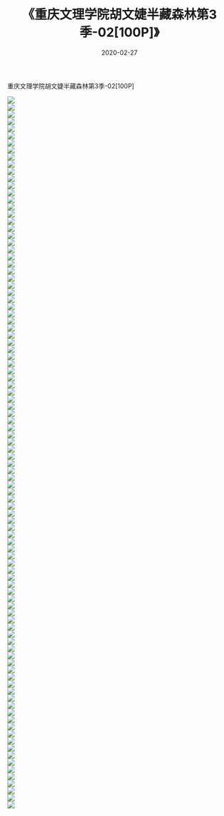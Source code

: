 ﻿---
layout: post
title:  《重庆文理学院胡文婕半藏森林第3季-02[100P]》
date:   2020-02-27
img: http://pic.660000.xyz/1:down/唯美/2020/重庆文理学院胡文婕半藏森林第3季-02[100P]/000.jpg
categories: [美女, 清纯, 唯美]
---

重庆文理学院胡文婕半藏森林第3季-02[100P]

  ![](http://pic.660000.xyz/1:down/唯美/2020/重庆文理学院胡文婕半藏森林第3季-02[100P]/001.jpg) <br> ![](http://pic.660000.xyz/1:down/唯美/2020/重庆文理学院胡文婕半藏森林第3季-02[100P]/002.jpg) <br> ![](http://pic.660000.xyz/1:down/唯美/2020/重庆文理学院胡文婕半藏森林第3季-02[100P]/003.jpg) <br> ![](http://pic.660000.xyz/1:down/唯美/2020/重庆文理学院胡文婕半藏森林第3季-02[100P]/004.jpg) <br> ![](http://pic.660000.xyz/1:down/唯美/2020/重庆文理学院胡文婕半藏森林第3季-02[100P]/005.jpg) <br> ![](http://pic.660000.xyz/1:down/唯美/2020/重庆文理学院胡文婕半藏森林第3季-02[100P]/006.jpg) <br> ![](http://pic.660000.xyz/1:down/唯美/2020/重庆文理学院胡文婕半藏森林第3季-02[100P]/007.jpg) <br> ![](http://pic.660000.xyz/1:down/唯美/2020/重庆文理学院胡文婕半藏森林第3季-02[100P]/008.jpg) <br> ![](http://pic.660000.xyz/1:down/唯美/2020/重庆文理学院胡文婕半藏森林第3季-02[100P]/009.jpg) <br> ![](http://pic.660000.xyz/1:down/唯美/2020/重庆文理学院胡文婕半藏森林第3季-02[100P]/010.jpg) <br> ![](http://pic.660000.xyz/1:down/唯美/2020/重庆文理学院胡文婕半藏森林第3季-02[100P]/011.jpg) <br> ![](http://pic.660000.xyz/1:down/唯美/2020/重庆文理学院胡文婕半藏森林第3季-02[100P]/012.jpg) <br> ![](http://pic.660000.xyz/1:down/唯美/2020/重庆文理学院胡文婕半藏森林第3季-02[100P]/013.jpg) <br> ![](http://pic.660000.xyz/1:down/唯美/2020/重庆文理学院胡文婕半藏森林第3季-02[100P]/014.jpg) <br> ![](http://pic.660000.xyz/1:down/唯美/2020/重庆文理学院胡文婕半藏森林第3季-02[100P]/015.jpg) <br> ![](http://pic.660000.xyz/1:down/唯美/2020/重庆文理学院胡文婕半藏森林第3季-02[100P]/016.jpg) <br> ![](http://pic.660000.xyz/1:down/唯美/2020/重庆文理学院胡文婕半藏森林第3季-02[100P]/017.jpg) <br> ![](http://pic.660000.xyz/1:down/唯美/2020/重庆文理学院胡文婕半藏森林第3季-02[100P]/018.jpg) <br> ![](http://pic.660000.xyz/1:down/唯美/2020/重庆文理学院胡文婕半藏森林第3季-02[100P]/019.jpg) <br> ![](http://pic.660000.xyz/1:down/唯美/2020/重庆文理学院胡文婕半藏森林第3季-02[100P]/020.jpg) <br> ![](http://pic.660000.xyz/1:down/唯美/2020/重庆文理学院胡文婕半藏森林第3季-02[100P]/021.jpg) <br> ![](http://pic.660000.xyz/1:down/唯美/2020/重庆文理学院胡文婕半藏森林第3季-02[100P]/022.jpg) <br> ![](http://pic.660000.xyz/1:down/唯美/2020/重庆文理学院胡文婕半藏森林第3季-02[100P]/023.jpg) <br> ![](http://pic.660000.xyz/1:down/唯美/2020/重庆文理学院胡文婕半藏森林第3季-02[100P]/024.jpg) <br> ![](http://pic.660000.xyz/1:down/唯美/2020/重庆文理学院胡文婕半藏森林第3季-02[100P]/025.jpg) <br> ![](http://pic.660000.xyz/1:down/唯美/2020/重庆文理学院胡文婕半藏森林第3季-02[100P]/026.jpg) <br> ![](http://pic.660000.xyz/1:down/唯美/2020/重庆文理学院胡文婕半藏森林第3季-02[100P]/027.jpg) <br> ![](http://pic.660000.xyz/1:down/唯美/2020/重庆文理学院胡文婕半藏森林第3季-02[100P]/028.jpg) <br> ![](http://pic.660000.xyz/1:down/唯美/2020/重庆文理学院胡文婕半藏森林第3季-02[100P]/029.jpg) <br> ![](http://pic.660000.xyz/1:down/唯美/2020/重庆文理学院胡文婕半藏森林第3季-02[100P]/030.jpg) <br> ![](http://pic.660000.xyz/1:down/唯美/2020/重庆文理学院胡文婕半藏森林第3季-02[100P]/031.jpg) <br> ![](http://pic.660000.xyz/1:down/唯美/2020/重庆文理学院胡文婕半藏森林第3季-02[100P]/032.jpg) <br> ![](http://pic.660000.xyz/1:down/唯美/2020/重庆文理学院胡文婕半藏森林第3季-02[100P]/033.jpg) <br> ![](http://pic.660000.xyz/1:down/唯美/2020/重庆文理学院胡文婕半藏森林第3季-02[100P]/034.jpg) <br> ![](http://pic.660000.xyz/1:down/唯美/2020/重庆文理学院胡文婕半藏森林第3季-02[100P]/035.jpg) <br> ![](http://pic.660000.xyz/1:down/唯美/2020/重庆文理学院胡文婕半藏森林第3季-02[100P]/036.jpg) <br> ![](http://pic.660000.xyz/1:down/唯美/2020/重庆文理学院胡文婕半藏森林第3季-02[100P]/037.jpg) <br> ![](http://pic.660000.xyz/1:down/唯美/2020/重庆文理学院胡文婕半藏森林第3季-02[100P]/038.jpg) <br> ![](http://pic.660000.xyz/1:down/唯美/2020/重庆文理学院胡文婕半藏森林第3季-02[100P]/039.jpg) <br> ![](http://pic.660000.xyz/1:down/唯美/2020/重庆文理学院胡文婕半藏森林第3季-02[100P]/040.jpg) <br> ![](http://pic.660000.xyz/1:down/唯美/2020/重庆文理学院胡文婕半藏森林第3季-02[100P]/041.jpg) <br> ![](http://pic.660000.xyz/1:down/唯美/2020/重庆文理学院胡文婕半藏森林第3季-02[100P]/042.jpg) <br> ![](http://pic.660000.xyz/1:down/唯美/2020/重庆文理学院胡文婕半藏森林第3季-02[100P]/043.jpg) <br> ![](http://pic.660000.xyz/1:down/唯美/2020/重庆文理学院胡文婕半藏森林第3季-02[100P]/044.jpg) <br> ![](http://pic.660000.xyz/1:down/唯美/2020/重庆文理学院胡文婕半藏森林第3季-02[100P]/045.jpg) <br> ![](http://pic.660000.xyz/1:down/唯美/2020/重庆文理学院胡文婕半藏森林第3季-02[100P]/046.jpg) <br> ![](http://pic.660000.xyz/1:down/唯美/2020/重庆文理学院胡文婕半藏森林第3季-02[100P]/047.jpg) <br> ![](http://pic.660000.xyz/1:down/唯美/2020/重庆文理学院胡文婕半藏森林第3季-02[100P]/048.jpg) <br> ![](http://pic.660000.xyz/1:down/唯美/2020/重庆文理学院胡文婕半藏森林第3季-02[100P]/049.jpg) <br> ![](http://pic.660000.xyz/1:down/唯美/2020/重庆文理学院胡文婕半藏森林第3季-02[100P]/050.jpg) <br> ![](http://pic.660000.xyz/1:down/唯美/2020/重庆文理学院胡文婕半藏森林第3季-02[100P]/051.jpg) <br> ![](http://pic.660000.xyz/1:down/唯美/2020/重庆文理学院胡文婕半藏森林第3季-02[100P]/052.jpg) <br> ![](http://pic.660000.xyz/1:down/唯美/2020/重庆文理学院胡文婕半藏森林第3季-02[100P]/053.jpg) <br> ![](http://pic.660000.xyz/1:down/唯美/2020/重庆文理学院胡文婕半藏森林第3季-02[100P]/054.jpg) <br> ![](http://pic.660000.xyz/1:down/唯美/2020/重庆文理学院胡文婕半藏森林第3季-02[100P]/055.jpg) <br> ![](http://pic.660000.xyz/1:down/唯美/2020/重庆文理学院胡文婕半藏森林第3季-02[100P]/056.jpg) <br> ![](http://pic.660000.xyz/1:down/唯美/2020/重庆文理学院胡文婕半藏森林第3季-02[100P]/057.jpg) <br> ![](http://pic.660000.xyz/1:down/唯美/2020/重庆文理学院胡文婕半藏森林第3季-02[100P]/058.jpg) <br> ![](http://pic.660000.xyz/1:down/唯美/2020/重庆文理学院胡文婕半藏森林第3季-02[100P]/059.jpg) <br> ![](http://pic.660000.xyz/1:down/唯美/2020/重庆文理学院胡文婕半藏森林第3季-02[100P]/060.jpg) <br> ![](http://pic.660000.xyz/1:down/唯美/2020/重庆文理学院胡文婕半藏森林第3季-02[100P]/061.jpg) <br> ![](http://pic.660000.xyz/1:down/唯美/2020/重庆文理学院胡文婕半藏森林第3季-02[100P]/062.jpg) <br> ![](http://pic.660000.xyz/1:down/唯美/2020/重庆文理学院胡文婕半藏森林第3季-02[100P]/063.jpg) <br> ![](http://pic.660000.xyz/1:down/唯美/2020/重庆文理学院胡文婕半藏森林第3季-02[100P]/064.jpg) <br> ![](http://pic.660000.xyz/1:down/唯美/2020/重庆文理学院胡文婕半藏森林第3季-02[100P]/065.jpg) <br> ![](http://pic.660000.xyz/1:down/唯美/2020/重庆文理学院胡文婕半藏森林第3季-02[100P]/066.jpg) <br> ![](http://pic.660000.xyz/1:down/唯美/2020/重庆文理学院胡文婕半藏森林第3季-02[100P]/067.jpg) <br> ![](http://pic.660000.xyz/1:down/唯美/2020/重庆文理学院胡文婕半藏森林第3季-02[100P]/068.jpg) <br> ![](http://pic.660000.xyz/1:down/唯美/2020/重庆文理学院胡文婕半藏森林第3季-02[100P]/069.jpg) <br> ![](http://pic.660000.xyz/1:down/唯美/2020/重庆文理学院胡文婕半藏森林第3季-02[100P]/070.jpg) <br> ![](http://pic.660000.xyz/1:down/唯美/2020/重庆文理学院胡文婕半藏森林第3季-02[100P]/071.jpg) <br> ![](http://pic.660000.xyz/1:down/唯美/2020/重庆文理学院胡文婕半藏森林第3季-02[100P]/072.jpg) <br> ![](http://pic.660000.xyz/1:down/唯美/2020/重庆文理学院胡文婕半藏森林第3季-02[100P]/073.jpg) <br> ![](http://pic.660000.xyz/1:down/唯美/2020/重庆文理学院胡文婕半藏森林第3季-02[100P]/074.jpg) <br> ![](http://pic.660000.xyz/1:down/唯美/2020/重庆文理学院胡文婕半藏森林第3季-02[100P]/075.jpg) <br> ![](http://pic.660000.xyz/1:down/唯美/2020/重庆文理学院胡文婕半藏森林第3季-02[100P]/076.jpg) <br> ![](http://pic.660000.xyz/1:down/唯美/2020/重庆文理学院胡文婕半藏森林第3季-02[100P]/077.jpg) <br> ![](http://pic.660000.xyz/1:down/唯美/2020/重庆文理学院胡文婕半藏森林第3季-02[100P]/078.jpg) <br> ![](http://pic.660000.xyz/1:down/唯美/2020/重庆文理学院胡文婕半藏森林第3季-02[100P]/079.jpg) <br> ![](http://pic.660000.xyz/1:down/唯美/2020/重庆文理学院胡文婕半藏森林第3季-02[100P]/080.jpg) <br> ![](http://pic.660000.xyz/1:down/唯美/2020/重庆文理学院胡文婕半藏森林第3季-02[100P]/081.jpg) <br> ![](http://pic.660000.xyz/1:down/唯美/2020/重庆文理学院胡文婕半藏森林第3季-02[100P]/082.jpg) <br> ![](http://pic.660000.xyz/1:down/唯美/2020/重庆文理学院胡文婕半藏森林第3季-02[100P]/083.jpg) <br> ![](http://pic.660000.xyz/1:down/唯美/2020/重庆文理学院胡文婕半藏森林第3季-02[100P]/084.jpg) <br> ![](http://pic.660000.xyz/1:down/唯美/2020/重庆文理学院胡文婕半藏森林第3季-02[100P]/085.jpg) <br> ![](http://pic.660000.xyz/1:down/唯美/2020/重庆文理学院胡文婕半藏森林第3季-02[100P]/086.jpg) <br> ![](http://pic.660000.xyz/1:down/唯美/2020/重庆文理学院胡文婕半藏森林第3季-02[100P]/087.jpg) <br> ![](http://pic.660000.xyz/1:down/唯美/2020/重庆文理学院胡文婕半藏森林第3季-02[100P]/088.jpg) <br> ![](http://pic.660000.xyz/1:down/唯美/2020/重庆文理学院胡文婕半藏森林第3季-02[100P]/089.jpg) <br> ![](http://pic.660000.xyz/1:down/唯美/2020/重庆文理学院胡文婕半藏森林第3季-02[100P]/090.jpg) <br> ![](http://pic.660000.xyz/1:down/唯美/2020/重庆文理学院胡文婕半藏森林第3季-02[100P]/091.jpg) <br> ![](http://pic.660000.xyz/1:down/唯美/2020/重庆文理学院胡文婕半藏森林第3季-02[100P]/092.jpg) <br> ![](http://pic.660000.xyz/1:down/唯美/2020/重庆文理学院胡文婕半藏森林第3季-02[100P]/093.jpg) <br> ![](http://pic.660000.xyz/1:down/唯美/2020/重庆文理学院胡文婕半藏森林第3季-02[100P]/094.jpg) <br> ![](http://pic.660000.xyz/1:down/唯美/2020/重庆文理学院胡文婕半藏森林第3季-02[100P]/095.jpg) <br> ![](http://pic.660000.xyz/1:down/唯美/2020/重庆文理学院胡文婕半藏森林第3季-02[100P]/096.jpg) <br> ![](http://pic.660000.xyz/1:down/唯美/2020/重庆文理学院胡文婕半藏森林第3季-02[100P]/097.jpg) <br> ![](http://pic.660000.xyz/1:down/唯美/2020/重庆文理学院胡文婕半藏森林第3季-02[100P]/098.jpg) <br> ![](http://pic.660000.xyz/1:down/唯美/2020/重庆文理学院胡文婕半藏森林第3季-02[100P]/099.jpg) <br> ![](http://pic.660000.xyz/1:down/唯美/2020/重庆文理学院胡文婕半藏森林第3季-02[100P]/100.jpg) <br>